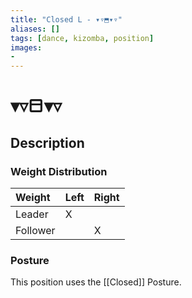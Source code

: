 ```yaml
---
title: "Closed L - ▾▿⬒▾▿"
aliases: [] 
tags: [dance, kizomba, position] 
images:
-
---
```

# ▾▿⬒▾▿
## Description
### Weight Distribution
| Weight   | Left | Right |
| :-------- | :---- | :----- |
| Leader   | X    |       |
| Follower |      | X     |

### Posture
This position uses the [[Closed]] Posture. 